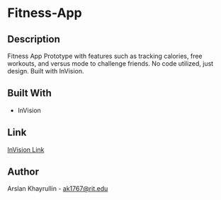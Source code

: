 # Fitness-App

## Description
Fitness App Prototype with features such as tracking calories, free workouts, and versus mode to challenge friends. No code utilized, just design. Built with InVision.
  
## Built With
- InVision

## Link
[InVision Link](https://invis.io/Z5VWULSBGAE)
  
## Author
Arslan Khayrullin - ak1767@rit.edu
